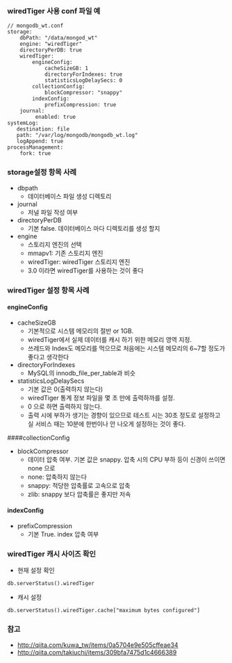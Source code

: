 
### wiredTiger 사용 conf 파일 예

```
// mongodb_wt.conf
storage:
    dbPath: "/data/mongod_wt"
    engine: "wiredTiger"
    directoryPerDB: true
    wiredTiger:
        engineConfig:
            cacheSizeGB: 1
            directoryForIndexes: true
            statisticsLogDelaySecs: 0
        collectionConfig:
            blockCompressor: "snappy"
        indexConfig:
            prefixCompression: true
    journal:
         enabled: true
systemLog:
   destination: file
   path: "/var/log/mongodb/mongodb_wt.log"
   logAppend: true
processManagement:
    fork: true
```


### storage설정 항목 사례
- dbpath
    - 데이터베이스 파일 생성 디렉토리
- journal
    - 저널 파일 작성 여부
- directoryPerDB
    - 기본 false. 데이터베이스 마다 디렉토리를 생성 할지
- engine
    - 스토리지 엔진의 선택
    - mmapv1: 기존 스토리지 엔진
    - wiredTiger: wiredTiger 스토리지 엔진
    - 3.0 이라면 wiredTiger를 사용하는 것이 좋다



### wiredTiger 설정 항목 사례
#### engineConfig
- cacheSizeGB
    - 기본적으로 시스템 메모리의 절반 or 1GB.
    - wiredTiger에서 실제 데이터를 캐시 하기 위한 메모리 영역 지정.
    - 쓰레드와 Index도 메모리를 먹으므로 처음에는 시스템 메모리의 6~7할 정도가 좋다고 생각한다
- directoryForIndexes
    - MySQL의 innodb_file_per_table과 비슷
- statisticsLogDelaySecs
    - 기본 값은 0(출력하지 않는다)
    - wiredTiger 통계 정보 파일을 몇 초 만에 출력하까를 설정.
    - 0 으로 하면 출력하지 않는다.
    - 출력 시에 부하가 생기는 경향이 있으므로 테스트 시는 30초 정도로 설정하고 실 서비스 때는 10분에 한번이나 안 나오게 설정하는 것이 좋다.

####collectionConfig
- blockCompressor
    - 데이터 압축 여부. 기본 값은 snappy. 압축 시의 CPU 부하 등이 신경이 쓰이면 none 으로
    - none: 압축하지 않는다
    - snappy: 적당한 압축률로 고속으로 압축
    - zlib: snappy 보다 압축률은 좋지만 저속


#### indexConfig
- prefixCompression
    - 기본 True. index 압축 여부



### wiredTiger 캐시 사이즈 확인
- 현재 설정 확인
```
db.serverStatus().wiredTiger
```

- 캐시 설정
```
db.serverStatus().wiredTiger.cache["maximum bytes configured"]
```


### 참고
- http://qiita.com/kuwa_tw/items/0a5704e9e505cffeae34
- http://qiita.com/takiuchi/items/309bfa7475d1c4666389
